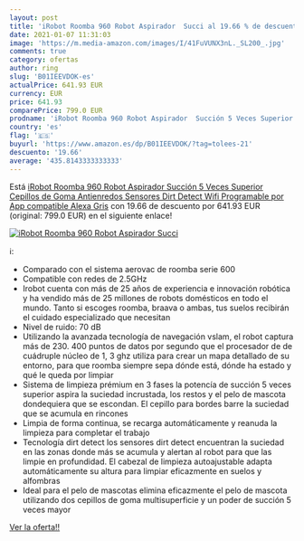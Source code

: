 ```yaml
---
layout: post
title: 'iRobot Roomba 960 Robot Aspirador  Succi al 19.66 % de descuento'
date: 2021-01-07 11:31:03
image: 'https://m.media-amazon.com/images/I/41FuVUNX3nL._SL200_.jpg'
comments: true
category: ofertas
author: ring
slug: 'B01IEEVDOK-es'
actualPrice: 641.93 EUR
currency: EUR
price: 641.93
comparePrice: 799.0 EUR
prodname: 'iRobot Roomba 960 Robot Aspirador  Succión 5 Veces Superior  Cepillos de Goma Antienredos  Sensores Dirt Detect  Wifi  Programable por App  compatible Alexa  Gris'
country: 'es'
flag: '🇪🇸'
buyurl: 'https://www.amazon.es/dp/B01IEEVDOK/?tag=tolees-21'
descuento: '19.66'
average: '435.8143333333333'
---
```


Está [iRobot Roomba 960 Robot Aspirador  Succión 5 Veces Superior  Cepillos de Goma Antienredos  Sensores Dirt Detect  Wifi  Programable por App  compatible Alexa  Gris](https://www.amazon.es/dp/B01IEEVDOK/?tag=tolees-21) con 19.66 de descuento por 641.93 EUR (original: 799.0 EUR) en el siguiente enlace!

[![iRobot Roomba 960 Robot Aspirador  Succi](https://m.media-amazon.com/images/I/41FuVUNX3nL._SL200_.jpg)](https://www.amazon.es/dp/B01IEEVDOK/?tag=tolees-21)

ℹ️:

- Comparado con el sistema aerovac de roomba serie 600
- Compatible con redes de 2.5GHz
- Irobot cuenta con más de 25 años de experiencia e innovación robótica y ha vendido más de 25 millones de robots domésticos en todo el mundo. Tanto si escoges roomba, braava o ambas, tus suelos recibirán el cuidado especializado que necesitan
- Nivel de ruido: 70 dB
- Utilizando la avanzada tecnología de navegación vslam, el robot captura más de 230. 400 puntos de datos por segundo que el procesador de de cuádruple núcleo de 1, 3 ghz utiliza para crear un mapa detallado de su entorno, para que roomba siempre sepa dónde está, dónde ha estado y qué le queda por limpiar
- Sistema de limpieza prémium en 3 fases la potencía de succión 5 veces superior aspira la suciedad incrustada, los restos y el pelo de mascota dondequiera que se escondan. El cepillo para bordes barre la suciedad que se acumula en rincones
- Limpia de forma continua, se recarga automáticamente y reanuda la limpieza para completar el trabajo
- Tecnología dirt detect los sensores dirt detect encuentran la suciedad en las zonas donde más se acumula y alertan al robot para que las limpie en profundidad. El cabezal de limpieza autoajustable adapta automáticamente su altura para limpiar eficazmente en suelos y alfombras
- Ideal para el pelo de mascotas elimina eficazmente el pelo de mascota utilizando dos cepillos de goma multisuperficie y un poder de succión 5 veces mayor

[Ver la oferta!!](https://www.amazon.es/dp/B01IEEVDOK/?tag=tolees-21)
